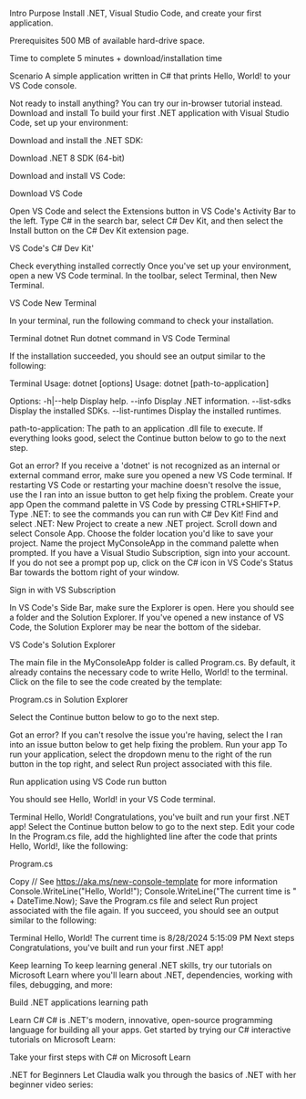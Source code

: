 Intro
Purpose
Install .NET, Visual Studio Code, and create your first application.

Prerequisites
500 MB of available hard-drive space.

Time to complete
5 minutes + download/installation time

Scenario
A simple application written in C# that prints Hello, World! to your VS Code console.

Not ready to install anything?
You can try our in-browser tutorial instead.
Download and install
To build your first .NET application with Visual Studio Code, set up your environment:

Download and install the .NET SDK:

Download .NET 8 SDK (64-bit) 

Download and install VS Code:

Download VS Code 

Open VS Code and select the Extensions button in VS Code's Activity Bar to the left. Type C# in the search bar, select C# Dev Kit, and then select the Install button on the C# Dev Kit extension page.

VS Code's C# Dev Kit'

Check everything installed correctly
Once you've set up your environment, open a new VS Code terminal. In the toolbar, select Terminal, then New Terminal.

VS Code New Terminal

In your terminal, run the following command to check your installation.

Terminal
dotnet
Run dotnet command in VS Code Terminal

If the installation succeeded, you should see an output similar to the following:

Terminal
Usage: dotnet [options]
Usage: dotnet [path-to-application]

Options:
-h|--help         Display help.
--info            Display .NET information.
--list-sdks       Display the installed SDKs.
--list-runtimes   Display the installed runtimes.

path-to-application:
The path to an application .dll file to execute.
If everything looks good, select the Continue button below to go to the next step.

Got an error?
If you receive a 'dotnet' is not recognized as an internal or external command error, make sure you opened a new VS Code terminal. If restarting VS Code or restarting your machine doesn't resolve the issue, use the I ran into an issue button to get help fixing the problem.
Create your app
Open the command palette in VS Code by pressing CTRL+SHIFT+P.
Type .NET: to see the commands you can run with C# Dev Kit!
Find and select .NET: New Project to create a new .NET project.
Scroll down and select Console App.
Choose the folder location you'd like to save your project.
Name the project MyConsoleApp in the command palette when prompted.
If you have a Visual Studio Subscription, sign into your account. If you do not see a prompt pop up, click on the C# icon in VS Code's Status Bar towards the bottom right of your window.

Sign in with VS Subscription

In VS Code's Side Bar, make sure the Explorer is open. Here you should see a folder and the Solution Explorer. If you've opened a new instance of VS Code, the Solution Explorer may be near the bottom of the sidebar.

VS Code's Solution Explorer

The main file in the MyConsoleApp folder is called Program.cs. By default, it already contains the necessary code to write Hello, World! to the terminal. Click on the file to see the code created by the template:

Program.cs in Solution Explorer

Select the Continue button below to go to the next step.

Got an error?
If you can't resolve the issue you're having, select the I ran into an issue button below to get help fixing the problem.
Run your app
To run your application, select the dropdown menu to the right of the run button in the top right, and select Run project associated with this file.

Run application using VS Code run button

You should see Hello, World! in your VS Code terminal.

Terminal
Hello, World!
Congratulations, you've built and run your first .NET app! Select the Continue button below to go to the next step.
Edit your code
In the Program.cs file, add the highlighted line after the code that prints Hello, World!, like the following:

Program.cs

Copy
// See https://aka.ms/new-console-template for more information
Console.WriteLine("Hello, World!");
Console.WriteLine("The current time is " + DateTime.Now); 
Save the Program.cs file and select Run project associated with the file again. If you succeed, you should see an output similar to the following:

Terminal
Hello, World!
The current time is 8/28/2024 5:15:09 PM
Next steps
Congratulations, you've built and run your first .NET app!

Keep learning
To keep learning general .NET skills, try our tutorials on Microsoft Learn where you'll learn about .NET, dependencies, working with files, debugging, and more:

Build .NET applications learning path 

Learn C#
C# is .NET's modern, innovative, open-source programming language for building all your apps. Get started by trying our C# interactive tutorials on Microsoft Learn:

Take your first steps with C# on Microsoft Learn 

.NET for Beginners
Let Claudia walk you through the basics of .NET with her beginner video series:

